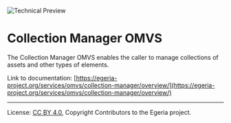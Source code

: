 <!-- SPDX-License-Identifier: CC-BY-4.0 -->
<!-- Copyright Contributors to the Egeria project. -->

![Technical Preview](../../../images/egeria-content-status-tech-preview.png)

# Collection Manager OMVS

The Collection Manager OMVS enables the caller to manage collections of assets and other types of elements.

Link to documentation: [https://egeria-project.org/services/omvs/collection-manager/overview/](https://egeria-project.org/services/omvs/collection-manager/overview/)

----
License: [CC BY 4.0](https://creativecommons.org/licenses/by/4.0/),
Copyright Contributors to the Egeria project.